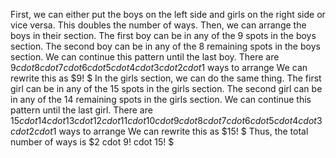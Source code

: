 First, we can either put the boys on the left side and girls on the right side or vice versa.
This doubles the number of ways.
Then, we can arrange the boys in their section.
The first boy can be in any of the 9 spots in the boys section.
The second boy can be in any of the 8 remaining spots in the boys section.
We can continue this pattern until the last boy.
There are $9 cdot 8 cdot 7 cdot 6 cdot 5 cdot 4 cdot 3 cdot 2 cdot 1$ ways to arrange
We can rewrite this as $9! $ 
In the girls section, we can do the same thing. 
The first girl can be in any of the 15 spots in the girls section. 
The second girl can be in any of the 14 remaining spots in the girls section. 
We can continue this pattern until the last girl. 
There are $15 cdot 14 cdot 13 cdot 12 cdot 11 cdot 10 cdot 9 cdot 8 cdot 7 cdot 6 cdot 5 cdot 4 cdot 3 cdot 2 cdot 1$ ways to arrange
We can rewrite this as $15! $
Thus, the total number of ways is $2 cdot 9! cdot 15! $
